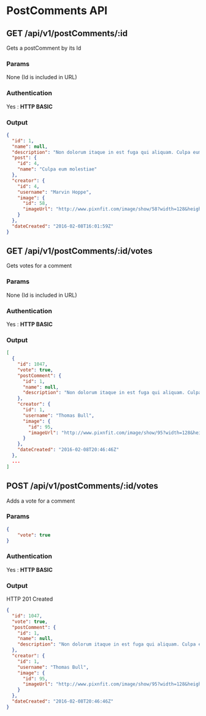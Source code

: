 # PostComments API

<a name="show"></a>
## GET /api/v1/postComments/:id
Gets a postComment by its Id
### Params
None (Id is included in URL)
### Authentication
Yes : **HTTP BASIC**
### Output
```json
{
  "id": 1,
  "name": null,
  "description": "Non dolorum itaque in est fuga qui aliquam. Culpa eum molestiae eveniet aut blanditiis.",
  "post": {
    "id": 4,
    "name": "Culpa eum molestiae"
  },
  "creator": {
    "id": 4,
    "username": "Marvin Hoppe",
    "image": {
      "id": 58,
      "imageUrl": "http://www.pixnfit.com/image/show/58?width=128&height=128"
    }
  },
  "dateCreated": "2016-02-08T16:01:59Z"
}
```

<a name="votes"></a>
## GET /api/v1/postComments/:id/votes
Gets votes for a comment
### Params
None (Id is included in URL)
### Authentication
Yes : **HTTP BASIC**
### Output
```json
[
  {
    "id": 1047,
    "vote": true,
    "postComment": {
      "id": 1,
      "name": null,
      "description": "Non dolorum itaque in est fuga qui aliquam. Culpa eum molestiae eveniet aut blanditiis.",
    },
    "creator": {
      "id": 1,
      "username": "Thomas Bull",
      "image": {
        "id": 95,
        "imageUrl": "http://www.pixnfit.com/image/show/95?width=128&height=128"
      }
    },
    "dateCreated": "2016-02-08T20:46:46Z"
  },
  ...
]
```

<a name="addVote"></a>
## POST /api/v1/postComments/:id/votes
Adds a vote for a comment
### Params
```json
{
    "vote": true
}
```
### Authentication
Yes : **HTTP BASIC**
### Output
HTTP 201 Created
```json
{
  "id": 1047,
  "vote": true,
  "postComment": {
    "id": 1,
    "name": null,
    "description": "Non dolorum itaque in est fuga qui aliquam. Culpa eum molestiae eveniet aut blanditiis.",
  },
  "creator": {
    "id": 1,
    "username": "Thomas Bull",
    "image": {
      "id": 95,
      "imageUrl": "http://www.pixnfit.com/image/show/95?width=128&height=128"
    }
  },
  "dateCreated": "2016-02-08T20:46:46Z"
}
```